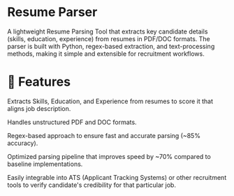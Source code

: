 # Resume Parser

A lightweight Resume Parsing Tool that extracts key candidate details (skills, education, experience) from resumes in PDF/DOC formats. The parser is built with Python, regex-based extraction, and text-processing methods, making it simple and extensible for recruitment workflows.

# 🚀 Features

Extracts Skills, Education, and Experience from resumes to score it that aligns job description.

Handles unstructured PDF and DOC formats.

Regex-based approach to ensure fast and accurate parsing (~85% accuracy).

Optimized parsing pipeline that improves speed by ~70% compared to baseline implementations.

Easily integrable into ATS (Applicant Tracking Systems) or other recruitment tools to verify candidate's credibility for that particular job.


